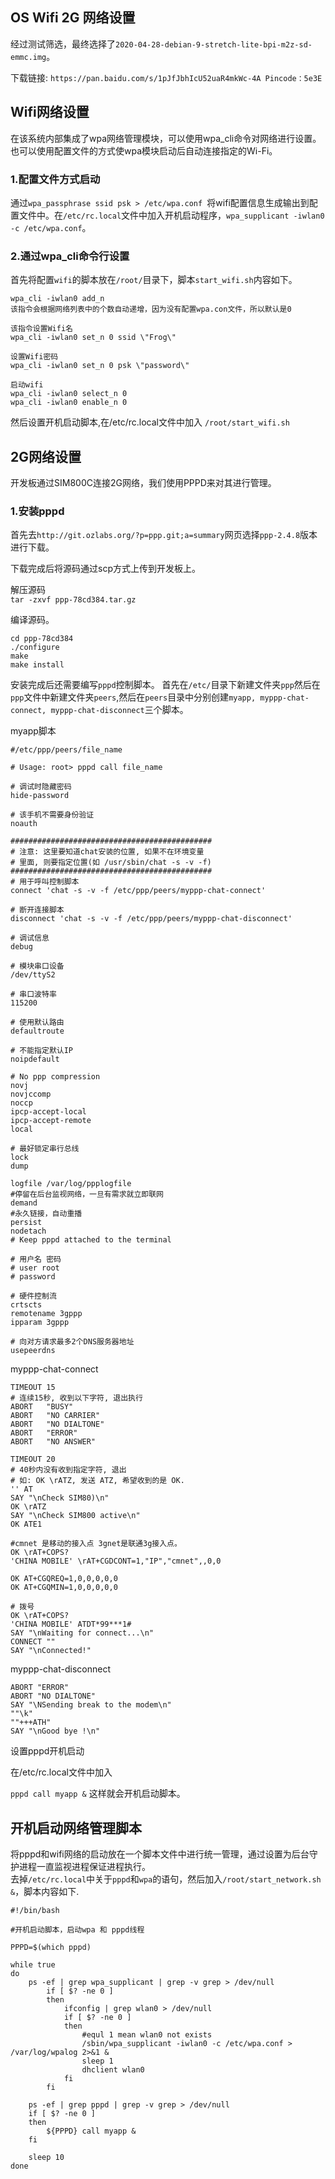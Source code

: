 ## OS Wifi 2G 网络设置

经过测试筛选，最终选择了`2020-04-28-debian-9-stretch-lite-bpi-m2z-sd-emmc.img`。

下载链接: `https://pan.baidu.com/s/1pJfJbhIcU52uaR4mkWc-4A Pincode：5e3E`

## Wifi网络设置

在该系统内部集成了wpa网络管理模块，可以使用wpa_cli命令对网络进行设置。
也可以使用配置文件的方式使wpa模块启动后自动连接指定的Wi-Fi。

### 1.配置文件方式启动
	
通过`wpa_passphrase ssid psk > /etc/wpa.conf `将wifi配置信息生成输出到配置文件中。在`/etc/rc.local`文件中加入开机启动程序，`wpa_supplicant -iwlan0 -c /etc/wpa.conf`。

### 2.通过wpa_cli命令行设置

首先将配置`wifi`的脚本放在`/root/`目录下，脚本`start_wifi.sh`内容如下。

```
wpa_cli -iwlan0 add_n
该指令会根据网络列表中的个数自动递增，因为没有配置wpa.con文件，所以默认是0

该指令设置Wifi名
wpa_cli -iwlan0 set_n 0 ssid \"Frog\"

设置Wifi密码
wpa_cli -iwlan0 set_n 0 psk \"password\"

启动wifi
wpa_cli -iwlan0 select_n 0
wpa_cli -iwlan0 enable_n 0
```

然后设置开机启动脚本,在/etc/rc.local文件中加入
`/root/start_wifi.sh`

## 2G网络设置

开发板通过SIM800C连接2G网络，我们使用PPPD来对其进行管理。

### 1.安装pppd

首先去`http://git.ozlabs.org/?p=ppp.git;a=summary`网页选择`ppp-2.4.8`版本进行下载。

下载完成后将源码通过scp方式上传到开发板上。

解压源码  
`tar -zxvf ppp-78cd384.tar.gz`

编译源码。

```
cd ppp-78cd384
./configure
make
make install
```

安装完成后还需要编写`pppd`控制脚本。
首先在`/etc/`目录下新建文件夹`ppp`然后在`ppp`文件中新建文件夹`peers`,然后在`peers`目录中分别创建`myapp, myppp-chat-connect, myppp-chat-disconnect`三个脚本。

myapp脚本

```
#/etc/ppp/peers/file_name

# Usage: root> pppd call file_name

# 调试时隐藏密码
hide-password

# 该手机不需要身份验证
noauth

#############################################
# 注意: 这里要知道chat安装的位置, 如果不在环境变量
# 里面, 则要指定位置(如 /usr/sbin/chat -s -v -f)
#############################################
# 用于呼叫控制脚本
connect 'chat -s -v -f /etc/ppp/peers/myppp-chat-connect'

# 断开连接脚本
disconnect 'chat -s -v -f /etc/ppp/peers/myppp-chat-disconnect'

# 调试信息
debug

# 模块串口设备
/dev/ttyS2

# 串口波特率
115200

# 使用默认路由
defaultroute 

# 不能指定默认IP
noipdefault 

# No ppp compression 
novj 
novjccomp 
noccp 
ipcp-accept-local 
ipcp-accept-remote 
local 

# 最好锁定串行总线
lock
dump

logfile /var/log/ppplogfile
#停留在后台监视网络，一旦有需求就立即联网
demand
#永久链接，自动重播
persist
nodetach
# Keep pppd attached to the terminal 

# 用户名 密码
# user root
# password

# 硬件控制流
crtscts
remotename 3gppp
ipparam 3gppp

# 向对方请求最多2个DNS服务器地址
usepeerdns

```

myppp-chat-connect

```
TIMEOUT 15
# 连续15秒, 收到以下字符, 退出执行
ABORT   "BUSY" 
ABORT   "NO CARRIER" 
ABORT   "NO DIALTONE" 
ABORT   "ERROR" 
ABORT   "NO ANSWER" 

TIMEOUT 20
# 40秒内没有收到指定字符, 退出
# 如: OK \rATZ, 发送 ATZ, 希望收到的是 OK.
'' AT  
SAY "\nCheck SIM80)\n" 
OK \rATZ
SAY "\nCheck SIM800 active\n" 
OK ATE1

#cmnet 是移动的接入点 3gnet是联通3g接入点。
OK \rAT+COPS?
'CHINA MOBILE' \rAT+CGDCONT=1,"IP","cmnet",,0,0

OK AT+CGQREQ=1,0,0,0,0,0
OK AT+CGQMIN=1,0,0,0,0,0

# 拨号
OK \rAT+COPS?
'CHINA MOBILE' ATDT*99***1#  
SAY "\nWaiting for connect...\n"
CONNECT ""  
SAY "\nConnected!"
```


myppp-chat-disconnect

```
ABORT "ERROR" 
ABORT "NO DIALTONE" 
SAY "\NSending break to the modem\n"
""\k"
""+++ATH" 
SAY "\nGood bye !\n"
```


设置pppd开机启动

在/etc/rc.local文件中加入

`pppd call myapp &` 这样就会开机启动脚本。

## 开机启动网络管理脚本

将pppd和wifi网络的启动放在一个脚本文件中进行统一管理，通过设置为后台守护进程一直监视进程保证进程执行。  
去掉`/etc/rc.local`中关于`pppd`和`wpa`的语句，然后加入`/root/start_network.sh &`，脚本内容如下.

```
#!/bin/bash

#开机启动脚本，启动wpa 和 pppd线程

PPPD=$(which pppd)

while true
do
	ps -ef | grep wpa_supplicant | grep -v grep > /dev/null
		if [ $? -ne 0 ] 
		then 
			ifconfig | grep wlan0 > /dev/null
			if [ $? -ne 0 ]
			then
				#equl 1 mean wlan0 not exists
				/sbin/wpa_supplicant -iwlan0 -c /etc/wpa.conf > /var/log/wpalog 2>&1 &
				sleep 1
				dhclient wlan0
			fi
		fi

	ps -ef | grep pppd | grep -v grep > /dev/null
	if [ $? -ne 0 ]
	then
		${PPPD} call myapp &
	fi

	sleep 10
done
```

